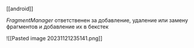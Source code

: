 
[[android]]

*FragmentManager* ответственен за добавление, удаление или замену фрагментов и добавление их в бекстек

![[Pasted image 20231121235141.png]]
